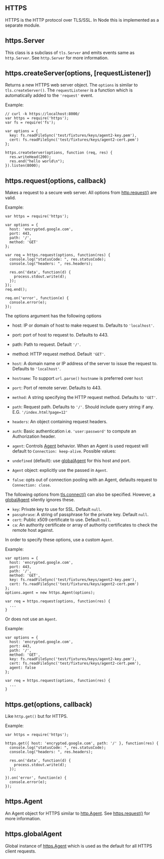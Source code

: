 ## HTTPS

HTTPS is the HTTP protocol over TLS/SSL. In Node this is implemented as a
separate module.

## https.Server

This class is a subclass of `tls.Server` and emits events same as
`http.Server`. See `http.Server` for more information.

## https.createServer(options, [requestListener])

Returns a new HTTPS web server object. The `options` is similar to
`tls.createServer()`. The `requestListener` is a function which is
automatically added to the `'request'` event.

Example:

    // curl -k https://localhost:8000/
    var https = require('https');
    var fs = require('fs');

    var options = {
      key: fs.readFileSync('test/fixtures/keys/agent2-key.pem'),
      cert: fs.readFileSync('test/fixtures/keys/agent2-cert.pem')
    };

    https.createServer(options, function (req, res) {
      res.writeHead(200);
      res.end("hello world\n");
    }).listen(8000);


## https.request(options, callback)

Makes a request to a secure web server.
All options from [http.request()](http.html#http.request) are valid.

Example:

    var https = require('https');

    var options = {
      host: 'encrypted.google.com',
      port: 443,
      path: '/',
      method: 'GET'
    };

    var req = https.request(options, function(res) {
      console.log("statusCode: ", res.statusCode);
      console.log("headers: ", res.headers);

      res.on('data', function(d) {
        process.stdout.write(d);
      });
    });
    req.end();

    req.on('error', function(e) {
      console.error(e);
    });

The options argument has the following options

- host: IP or domain of host to make request to. Defaults to `'localhost'`.
- port: port of host to request to. Defaults to 443.
- path: Path to request. Default `'/'`.
- method: HTTP request method. Default `'GET'`.

- `host`: A domain name or IP address of the server to issue the request to.
  Defaults to `'localhost'`.
- `hostname`: To support `url.parse()` `hostname` is preferred over `host`
- `port`: Port of remote server. Defaults to 443.
- `method`: A string specifying the HTTP request method. Defaults to `'GET'`.
- `path`: Request path. Defaults to `'/'`. Should include query string if any.
  E.G. `'/index.html?page=12'`
- `headers`: An object containing request headers.
- `auth`: Basic authentication i.e. `'user:password'` to compute an
  Authorization header.
- `agent`: Controls [Agent](#https.Agent) behavior. When an Agent is
  used request will default to `Connection: keep-alive`. Possible values:
 - `undefined` (default): use [globalAgent](#https.globalAgent) for this
   host and port.
 - `Agent` object: explicitly use the passed in `Agent`.
 - `false`: opts out of connection pooling with an Agent, defaults request to
   `Connection: close`.

The following options from [tls.connect()](tls.html#tls.connect) can also be
specified. However, a [globalAgent](#https.globalAgent) silently ignores these.

- `key`: Private key to use for SSL. Default `null`.
- `passphrase`: A string of passphrase for the private key. Default `null`.
- `cert`: Public x509 certificate to use. Default `null`.
- `ca`: An authority certificate or array of authority certificates to check
  the remote host against.

In order to specify these options, use a custom `Agent`.

Example:

    var options = {
      host: 'encrypted.google.com',
      port: 443,
      path: '/',
      method: 'GET',
      key: fs.readFileSync('test/fixtures/keys/agent2-key.pem'),
      cert: fs.readFileSync('test/fixtures/keys/agent2-cert.pem')
    };
    options.agent = new https.Agent(options);

    var req = https.request(options, function(res) {
      ...
    }

Or does not use an `Agent`.

Example:

    var options = {
      host: 'encrypted.google.com',
      port: 443,
      path: '/',
      method: 'GET',
      key: fs.readFileSync('test/fixtures/keys/agent2-key.pem'),
      cert: fs.readFileSync('test/fixtures/keys/agent2-cert.pem'),
      agent: false
    };

    var req = https.request(options, function(res) {
      ...
    }

## https.get(options, callback)

Like `http.get()` but for HTTPS.

Example:

    var https = require('https');

    https.get({ host: 'encrypted.google.com', path: '/' }, function(res) {
      console.log("statusCode: ", res.statusCode);
      console.log("headers: ", res.headers);

      res.on('data', function(d) {
        process.stdout.write(d);
      });

    }).on('error', function(e) {
      console.error(e);
    });


## https.Agent

An Agent object for HTTPS similar to [http.Agent](http.html#http.Agent).
See [https.request()](#https.request) for more information.


## https.globalAgent

Global instance of [https.Agent](#https.Agent) which is used as the default
for all HTTPS client requests.
